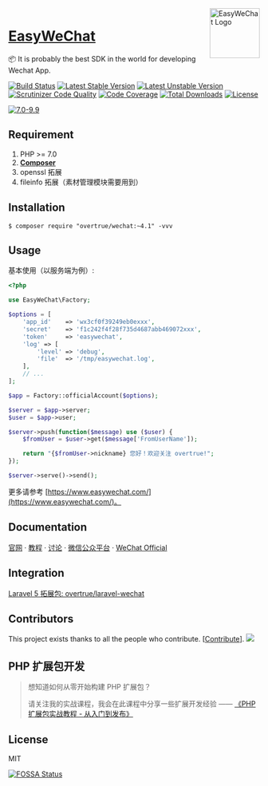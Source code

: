 <img align="right" width="100" src="https://user-images.githubusercontent.com/1472352/49656357-1e874080-fa78-11e8-80ea-69e2103345cf.png" alt="EasyWeChat Logo"/>

<h1 align="left"><a href="https://www.easywechat.com">EasyWeChat</a></h1>

📦 It is probably the best SDK in the world for developing Wechat App.

[![Build Status](https://travis-ci.org/overtrue/wechat.svg?branch=master)](https://travis-ci.org/overtrue/wechat) 
[![Latest Stable Version](https://poser.pugx.org/overtrue/wechat/v/stable.svg)](https://packagist.org/packages/overtrue/wechat) 
[![Latest Unstable Version](https://poser.pugx.org/overtrue/wechat/v/unstable.svg)](https://packagist.org/packages/overtrue/wechat)
[![Scrutinizer Code Quality](https://scrutinizer-ci.com/g/overtrue/wechat/badges/quality-score.png?b=master)](https://scrutinizer-ci.com/g/overtrue/wechat/?branch=master) 
[![Code Coverage](https://scrutinizer-ci.com/g/overtrue/wechat/badges/coverage.png?b=master)](https://scrutinizer-ci.com/g/overtrue/wechat/?branch=master) 
[![Total Downloads](https://poser.pugx.org/overtrue/wechat/downloads)](https://packagist.org/packages/overtrue/wechat) 
[![License](https://poser.pugx.org/overtrue/wechat/license)](https://packagist.org/packages/overtrue/wechat) 

[![7.0-9.9](https://raw.githubusercontent.com/ruffood/ruofan/master/img/ad0724.jpg)](http://prt.ruffood.com/jump/overtrue)

## Requirement

1. PHP >= 7.0
2. **[Composer](https://getcomposer.org/)**
3. openssl 拓展
4. fileinfo 拓展（素材管理模块需要用到）

## Installation

```shell
$ composer require "overtrue/wechat:~4.1" -vvv
```

## Usage

基本使用（以服务端为例）:

```php
<?php

use EasyWeChat\Factory;

$options = [
    'app_id'    => 'wx3cf0f39249eb0exxx',
    'secret'    => 'f1c242f4f28f735d4687abb469072xxx',
    'token'     => 'easywechat',
    'log' => [
        'level' => 'debug',
        'file'  => '/tmp/easywechat.log',
    ],
    // ...
];

$app = Factory::officialAccount($options);

$server = $app->server;
$user = $app->user;

$server->push(function($message) use ($user) {
    $fromUser = $user->get($message['FromUserName']);

    return "{$fromUser->nickname} 您好！欢迎关注 overtrue!";
});

$server->serve()->send();
```

更多请参考 [https://www.easywechat.com/](https://www.easywechat.com/)。

## Documentation

[官网](https://www.easywechat.com)  · [教程](https://www.easywechat.com/tutorials)  ·  [讨论](https://yike.io/)  ·  [微信公众平台](https://mp.weixin.qq.com/wiki)  ·  [WeChat Official](http://admin.wechat.com/wiki)

## Integration

[Laravel 5 拓展包: overtrue/laravel-wechat](https://github.com/overtrue/laravel-wechat)

## Contributors

This project exists thanks to all the people who contribute. [[Contribute](CONTRIBUTING.md)].
<a href="https://github.com/overtrue/wechat/graphs/contributors"><img src="https://opencollective.com/wechat/contributors.svg?width=890" /></a>


## PHP 扩展包开发

> 想知道如何从零开始构建 PHP 扩展包？
>
> 请关注我的实战课程，我会在此课程中分享一些扩展开发经验 —— [《PHP 扩展包实战教程 - 从入门到发布》](https://learnku.com/courses/creating-package)


## License

MIT


[![FOSSA Status](https://app.fossa.io/api/projects/git%2Bgithub.com%2Fovertrue%2Fwechat.svg?type=large)](https://app.fossa.io/projects/git%2Bgithub.com%2Fovertrue%2Fwechat?ref=badge_large)

